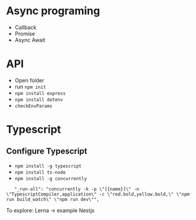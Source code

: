 # Async programing

- Callback
- Promise
- Async Await


# API
- Open folder
- run `npm init`
- `npm install express` 
- `npm install dotenv`
- `checkEnvParams`


# Typescript
## Configure Typescript

- `npm install -g typescript`
- `npm install ts-node`
- `npm install -g concurrently`

`    "_run-all": "concurrently -k -p \"[{name}]\" -n \"TypescriptCompiler,application\" -c \"red.bold,yellow.bold,\" \"npm run build_watch\" \"npm run dev\"",
`






To explore: 
Lerna -> example
Nestjs 